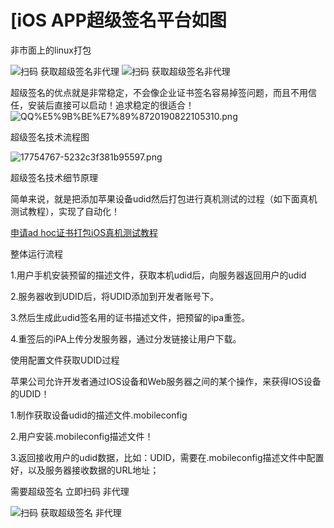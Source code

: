 
# [iOS APP超级签名平台如图 

非市面上的linux打包

![扫码 获取超级签名非代理](https://raw.githubusercontent.com/iminvoker/superSign/master/IMG_2425.PNG "扫码 获取超级签名  非代理")
![扫码 获取超级签名非代理](https://raw.githubusercontent.com/iminvoker/superSign/master/IMG_2426.PNG "扫码 获取超级签名  非代理")


超级签名的优点就是非常稳定，不会像企业证书签名容易掉签问题，而且不用信任，安装后直接可以启动！追求稳定的很适合！
![QQ%E5%9B%BE%E7%89%8720190822105310.png](https://segmentfault.com/img/bVbwMar?w=740&h=223 "QQ%E5%9B%BE%E7%89%8720190822105310.png")

超级签名技术流程图

![17754767-5232c3f381b95597.png](https://segmentfault.com/img/bVbwMah?w=661&h=301 "17754767-5232c3f381b95597.png")

超级签名技术细节原理

简单来说，就是把添加苹果设备udid然后打包进行真机测试的过程（如下面真机测试教程），实现了自动化！

[申请ad hoc证书打包iOS真机测试教程](http://www.applicationloader.net/blog/zh/2514.html)

整体运行流程

1.用户手机安装预留的描述文件，获取本机udid后，向服务器返回用户的udid

2.服务器收到UDID后，将UDID添加到开发者账号下。

3.然后生成此udid签名用的证书描述文件，把预留的ipa重签。

4.重签后的iPA上传分发服务器，通过分发链接让用户下载。

使用配置文件获取UDID过程

苹果公司允许开发者通过IOS设备和Web服务器之间的某个操作，来获得IOS设备的UDID！

1.制作获取设备udid的描述文件.mobileconfig

2.用户安装.mobileconfig描述文件！

3.返回接收用户的udid数据，比如：UDID，需要在.mobileconfig描述文件中配置好，以及服务器接收数据的URL地址；


需要超级签名  立即扫码  非代理

![扫码 获取超级签名  非代理](https://raw.githubusercontent.com/iminvoker/superSign/master/%E5%B1%8F%E5%B9%95%E5%BF%AB%E7%85%A7%202019-08-26%20%E4%B8%8B%E5%8D%888.44.41.png "扫码 获取超级签名  非代理")




